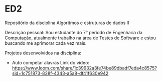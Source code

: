 # ED2
Repositório da disciplina Algoritmos e estruturas de dados II

Descrição pessoal: Sou estudante do 7° período de Engenharia da Computação, atualmente trabalho na área de Testes de Software e estou buscando me aprimorar cada vez mais.

Projetos desenvolvidos na disciplina:

- Auto competar alavras
    Link do vídeo: https://www.loom.com/share/1c39932a3fe74be89dbadf7eda4c8575?sid=1c751873-838f-4343-a5a8-df41f630e942
